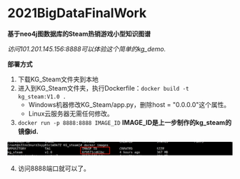 # 2021BigDataFinalWork

**基于neo4j图数据库的Steam热销游戏小型知识图谱**

*访问101.201.145.156:8888可以体验这个简单的kg_demo.*

**部署方式**

1. 下载KG_Steam文件夹到本地
2. 进入到KG_Steam文件夹，执行Dockerfile：`docker build -t kg_steam:V1.0 .`
	* Windows机器修改KG_Steam/app.py，删除host = "0.0.0.0"这个属性。
	* Linux云服务器无需任何修改。
3. `docker run -p 8888:8888 IMAGE_ID` **IMAGE_ID是上一步制作的kg_steam的镜像id.**

![](./1.png)

4. 访问8888端口就可以了。
